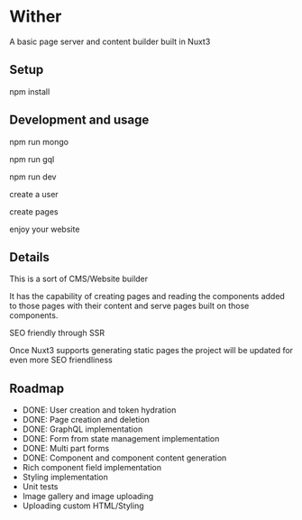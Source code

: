 # Wither

A basic page server and content builder built in Nuxt3

## Setup

npm install

## Development and usage

npm run mongo

npm run gql

npm run dev

create a user

create pages

enjoy your website

## Details

This is a sort of CMS/Website builder

It has the capability of creating pages and reading the components added to those pages with their content and serve pages built on those components.

SEO friendly through SSR

Once Nuxt3 supports generating static pages the project will be updated for even more SEO friendliness

## Roadmap

- DONE: User creation and token hydration
- DONE: Page creation and deletion
- DONE: GraphQL implementation
- DONE: Form from state management implementation
- DONE: Multi part forms
- DONE: Component and component content generation
- Rich component field implementation
- Styling implementation
- Unit tests
- Image gallery and image uploading
- Uploading custom HTML/Styling
